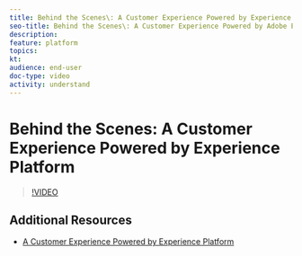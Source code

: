 ```yaml
---
title: Behind the Scenes\: A Customer Experience Powered by Experience Platform
seo-title: Behind the Scenes\: A Customer Experience Powered by Adobe Experience Platform
description: 
feature: platform
topics:
kt:
audience: end-user
doc-type: video
activity: understand
---
```


# Behind the Scenes: A Customer Experience Powered by Experience Platform

>[!VIDEO](https://video.tv.adobe.com/v/28144?quality=12)

## Additional Resources

* [A Customer Experience Powered by Experience Platform](a-customer-experience-powered-by-experience-platform.md)
